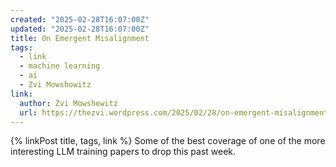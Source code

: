 ```yaml
---
created: "2025-02-28T16:07:00Z"
updated: "2025-02-28T16:07:00Z"
title: On Emergent Misalignment
tags:
  - link
  - machine learning
  - ai
  - Zvi Mowshowitz
link:
  author: Zvi Mowshowitz
  url: https://thezvi.wordpress.com/2025/02/28/on-emergent-misalignment/
---
```


{% linkPost title, tags, link %} Some of the best coverage of one of the more interesting LLM training papers to drop this past week.
